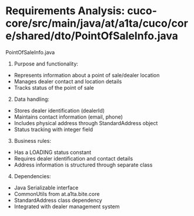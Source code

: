 # Requirements Analysis: cuco-core/src/main/java/at/a1ta/cuco/core/shared/dto/PointOfSaleInfo.java

PointOfSaleInfo.java
1. Purpose and functionality:
- Represents information about a point of sale/dealer location
- Manages dealer contact and location details
- Tracks status of the point of sale

2. Data handling:
- Stores dealer identification (dealerId)
- Maintains contact information (email, phone)
- Includes physical address through StandardAddress object
- Status tracking with integer field

3. Business rules:
- Has a LOADING status constant
- Requires dealer identification and contact details
- Address information is structured through separate class

4. Dependencies:
- Java Serializable interface
- CommonUtils from at.a1ta.bite.core
- StandardAddress class dependency
- Integrated with dealer management system
